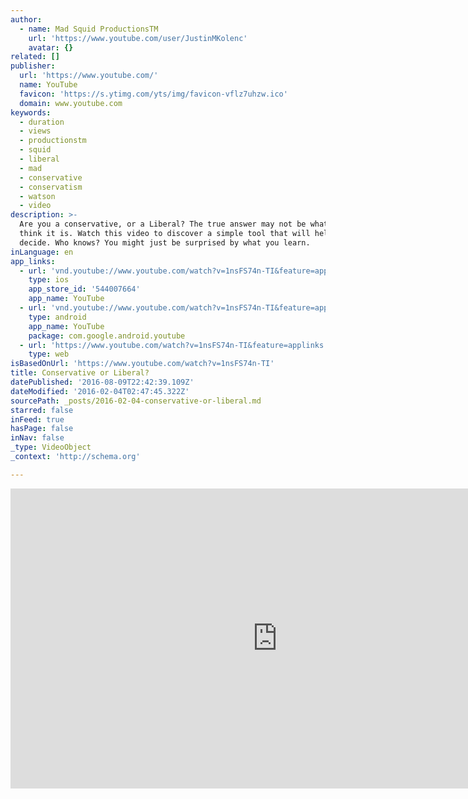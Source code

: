 ```yaml
---
author:
  - name: Mad Squid ProductionsTM
    url: 'https://www.youtube.com/user/JustinMKolenc'
    avatar: {}
related: []
publisher:
  url: 'https://www.youtube.com/'
  name: YouTube
  favicon: 'https://s.ytimg.com/yts/img/favicon-vflz7uhzw.ico'
  domain: www.youtube.com
keywords:
  - duration
  - views
  - productionstm
  - squid
  - liberal
  - mad
  - conservative
  - conservatism
  - watson
  - video
description: >-
  Are you a conservative, or a Liberal? The true answer may not be what you
  think it is. Watch this video to discover a simple tool that will help you
  decide. Who knows? You might just be surprised by what you learn.
inLanguage: en
app_links:
  - url: 'vnd.youtube://www.youtube.com/watch?v=1nsFS74n-TI&feature=applinks'
    type: ios
    app_store_id: '544007664'
    app_name: YouTube
  - url: 'vnd.youtube://www.youtube.com/watch?v=1nsFS74n-TI&feature=applinks'
    type: android
    app_name: YouTube
    package: com.google.android.youtube
  - url: 'https://www.youtube.com/watch?v=1nsFS74n-TI&feature=applinks'
    type: web
isBasedOnUrl: 'https://www.youtube.com/watch?v=1nsFS74n-TI'
title: Conservative or Liberal?
datePublished: '2016-08-09T22:42:39.109Z'
dateModified: '2016-02-04T02:47:45.322Z'
sourcePath: _posts/2016-02-04-conservative-or-liberal.md
starred: false
inFeed: true
hasPage: false
inNav: false
_type: VideoObject
_context: 'http://schema.org'

---
```

<iframe src="https://cdn.embedly.com/widgets/media.html?src=https%3A%2F%2Fwww.youtube.com%2Fembed%2F1nsFS74n-TI%3Ffeature%3Doembed&amp;url=https%3A%2F%2Fwww.youtube.com%2Fwatch%3Fv%3D1nsFS74n-TI&amp;image=https%3A%2F%2Fi.ytimg.com%2Fvi%2F1nsFS74n-TI%2Fhqdefault.jpg&amp;key=b7d04c9b404c499eba89ee7072e1c4f7&amp;type=text%2Fhtml&amp;schema=youtube" width="854" height="480" scrolling="no" frameborder="0" allowfullscreen="allowfullscreen" style=""></iframe>